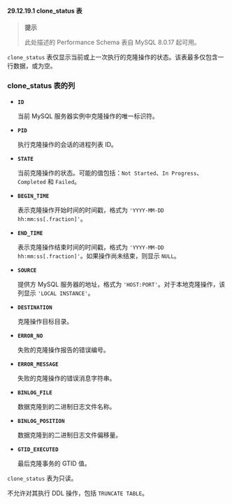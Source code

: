 #### 29.12.19.1 clone_status 表

> **提示**
>
> 此处描述的 Performance Schema 表自 MySQL 8.0.17 起可用。

`clone_status` 表仅显示当前或上一次执行的克隆操作的状态。该表最多仅包含一行数据，或为空。

### clone_status 表的列

- **`ID`**

  当前 MySQL 服务器实例中克隆操作的唯一标识符。

- **`PID`**

  执行克隆操作的会话的进程列表 ID。

- **`STATE`**

  当前克隆操作的状态。可能的值包括：`Not Started`、`In Progress`、`Completed` 和 `Failed`。

- **`BEGIN_TIME`**

  表示克隆操作开始时间的时间戳，格式为 `'YYYY-MM-DD hh:mm:ss[.fraction]'`。

- **`END_TIME`**

  表示克隆操作结束时间的时间戳，格式为 `'YYYY-MM-DD hh:mm:ss[.fraction]'`。如果操作尚未结束，则显示 `NULL`。

- **`SOURCE`**

  提供方 MySQL 服务器的地址，格式为 `'HOST:PORT'`。对于本地克隆操作，该列显示 `'LOCAL INSTANCE'`。

- **`DESTINATION`**

  克隆操作目标目录。

- **`ERROR_NO`**

  失败的克隆操作报告的错误编号。

- **`ERROR_MESSAGE`**

  失败的克隆操作的错误消息字符串。

- **`BINLOG_FILE`**

  数据克隆到的二进制日志文件名称。

- **`BINLOG_POSITION`**

  数据克隆到的二进制日志文件偏移量。

- **`GTID_EXECUTED`**

  最后克隆事务的 GTID 值。

`clone_status` 表为只读。

不允许对其执行 DDL 操作，包括 `TRUNCATE TABLE`。